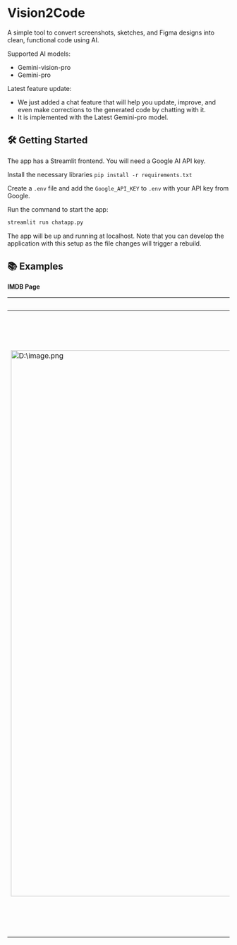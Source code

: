 # Vision2Code

A simple tool to convert screenshots, sketches, and Figma designs into clean, functional code using AI. 






Supported AI models:

- Gemini-vision-pro
- Gemini-pro

Latest feature update:

- We just added a chat feature that will help you update, improve, and even make corrections to the generated code by chatting with it.
- It is implemented with the Latest Gemini-pro model.

## 🛠 Getting Started

The app has a Streamlit frontend. You will need a Google AI API key.

Install the necessary libraries `pip install -r requirements.txt`

Create a `.env` file and add the `Google_API_KEY` to `.env` with your API key from Google.

Run the command to start the app:
```bash
streamlit run chatapp.py
```


The app will be up and running at localhost. Note that you can develop the application with this setup as the file changes will trigger a rebuild.

## 📚 Examples

**IMDB Page**

| Original                                                                                                                                                        | Replica                                                                                                                                                         |
| --------------------------------------------------------------------------------------------------------------------------------------------------------------- | --------------------------------------------------------------------------------------------------------------------------------------------------------------- |
| <img width="1238" alt="D:\image.png" src=""> | <img width="1414" alt="D:\imdbexample.jpg" src=""> |

